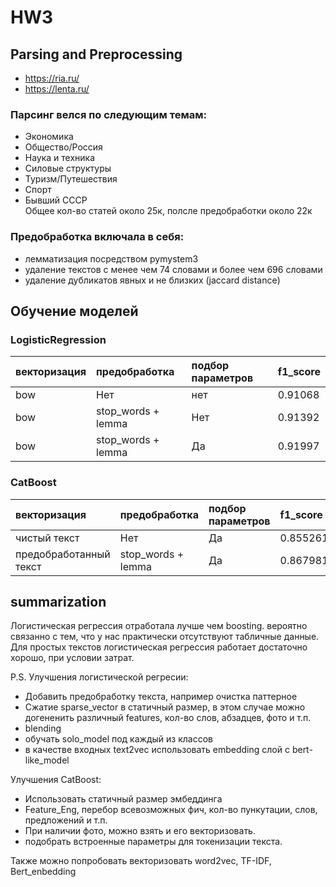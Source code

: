 # HW3

## Parsing and Preprocessing
* https://ria.ru/
* https://lenta.ru/
### Парсинг велся по следующим темам:
- Экономика
- Общество/Россия
- Наука и техника
- Силовые структуры
- Туризм/Путешествия
- Спорт
- Бывший СССР  
Общее кол-во статей около 25к, полсле предобработки около 22к  
### Предобработка включала в себя:  
- лемматизация посредством pymystem3
- удаление текстов с менее чем 74 словами и более чем 696 словами
- удаление дубликатов явных и не близких (jaccard distance)

## Обучение моделей
### LogisticRegression
  
|векторизация | предобработка | подбор параметров | f1_score |
|:----------- |:------------- |:----------------- |:-------- |
|bow | Нет | нет | 0.91068 |
|bow | stop_words + lemma | Нет | 0.91392 |
|bow | stop_words + lemma | Да | 0.91997 |

### CatBoost
|векторизация | предобработка | подбор параметров | f1_score |
|:----------- |:------------- |:----------------- |:-------- |
|чистый текст | Нет | Да | 0.855261 |
|предобработанный текст | stop_words + lemma | Да | 0.867981 |

## summarization
Логистическая регрессия отработала лучше чем boosting. вероятно связанно с тем, что у нас практически отсутствуют табличные данные.  
Для простых текстов логистическая регрессия работает достаточно хорошо, при условии затрат. 

P.S.
Улучшения логистической регресии:
- Добавить предобработку текста, например очистка паттерное
- Сжатие sparse_vector в статичный размер, в этом случае можно догененить различный features, кол-во слов, абзадцев, фото и т.п.
- blending
- обучать solo_model под каждый из классов
- в качестве входных text2vec использовать embedding слой с bert-like_model

Улучшения CatBoost:
- Использовать статичный размер эмбеддинга
- Feature_Eng, перебор всевозможных фич, кол-во пункутации, слов, предложений и т.п.
- При наличии фото, можно взять и его векторизовать.
- подобрать встроенные параметры для токенизации текста.

Также можно попробовать векторизовать word2vec, TF-IDF, Bert_enbedding